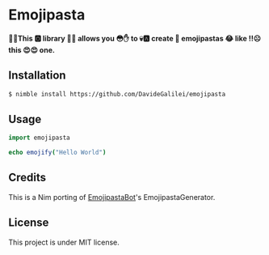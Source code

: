 # Emojipasta

#### 👳😦This 🅾 library 🎩⏰ allows you 😳✋ to 💀🅰 create 🚨 emojipastas 😂 like ‼☹ this 😍😍 one.

## Installation
```bash
$ nimble install https://github.com/DavideGalilei/emojipasta
```

## Usage
```nim
import emojipasta

echo emojify("Hello World")
```

## Credits
This is a Nim porting of [EmojipastaBot](https://github.com/Kevinpgalligan/EmojipastaBot)'s EmojipastaGenerator.

## License
This project is under MIT license.
